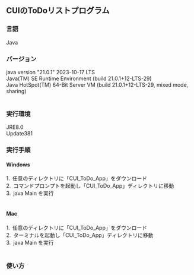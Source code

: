## CUIのToDoリストプログラム

### 言語<br>
Java

### バージョン<br>
java version "21.0.1" 2023-10-17 LTS<br>
Java(TM) SE Runtime Environment (build 21.0.1+12-LTS-29)<br>
Java HotSpot(TM) 64-Bit Server VM (build 21.0.1+12-LTS-29, mixed mode, sharing)<br><br>

### 実行環境
JRE8.0<br>
Update381

### 実行手順

#### Windows
1.&ensp;任意のディレクトリに「CUI_ToDo_App」をダウンロード<br>
2.&ensp;コマンドプロンプトを起動し「CUI_ToDo_App」ディレクトリに移動<br>
3.&ensp;java Main を実行<br><br>

#### Mac
1.&ensp;任意のディレクトリに「CUI_ToDo_App」をダウンロード<br>
2.&ensp;ターミナルを起動し「CUI_ToDo_App」ディレクトリに移動<br>
3.&ensp;java Main を実行<br><br>

### 使い方
